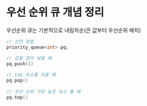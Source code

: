 # 우선 순위 큐 개념 정리

우선순위 큐는 기본적으로 내림차순(큰 값부터 우선순위 배치)

```c++
// 선언 방법
priority_queue<int> pq;

// 값을 집어 넣을 때
pq.push(1)
    
// top 요소를 지울 때
pq.pop()
    
// 우선 순위 가장 높은 요소 볼 때  
pq.top()
```

